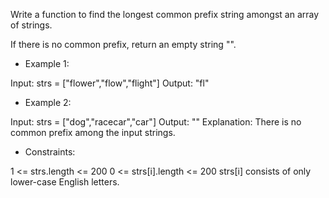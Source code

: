 Write a function to find the longest common prefix string amongst an array of strings.

If there is no common prefix, return an empty string "".

- Example 1:

Input: strs = ["flower","flow","flight"]
Output: "fl"

- Example 2:

Input: strs = ["dog","racecar","car"]
Output: ""
Explanation: There is no common prefix among the input strings.
 

- Constraints:

1 <= strs.length <= 200
0 <= strs[i].length <= 200
strs[i] consists of only lower-case English letters.